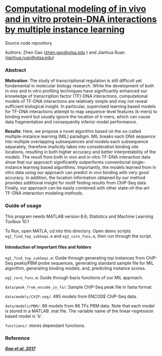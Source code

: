 # [Computational modeling of in vivo and in vitro protein-DNA interactions by multiple instance learning](https://academic.oup.com/bioinformatics/article/33/14/2097/3059139)
Source code repository

Authors: Zhen Gao (zhen.gao@utsa.edu ) and Jianhua Ruan (jianhua.ruan@utsa.edu)

### Abstract
**Motivation**: The study of transcriptional regulation is still difficult yet fundamental in molecular biology research. While the development of both in vivo and in vitro profiling techniques have significantly enhanced our knowledge of transcription factor (TF)-DNA interactions, computational models of TF-DNA interactions are relatively simple and may not reveal sufficient biological insight. In particular, supervised learning based models for TF-DNA interactions attempt to map sequence-level features (k-mers) to binding event but usually ignore the location of $k$-mers, which can cause data fragmentation and consequently inferior model performance. 

**Results**: Here, we propose a novel algorithm based on the so-called multiple-instance learning (MIL) paradigm. MIL breaks each DNA sequence into multiple overlapping subsequences and models each subsequence separately, therefore implicitly takes into consideration binding site locations, resulting in both higher accuracy and better interpretability of the models. The result from both in vivo and in vitro TF-DNA interaction data show that our approach significantly outperforms conventional single-instance learning based algorithms. Importantly, the models learned from in vitro data using our approach can predict in vivo binding with very good accuracy. In addition, the location information obtained by our method provides additional insight for motif finding results from ChIP-Seq data. Finally, our approach can be easily combined with other state-of-the-art TF-DNA interaction modeling methods.


### Guide of usage
This program needs MATLAB version 8.6; Statistics and Machine Learning Toolbox 10.1

To Run, open MATLA, cd into this directory. 
Open demo scripts ```eg1_find_top_subSeqs.m``` and ```eg2_core_funs.m```, then run through the script.


#### Introduction of important files and folders
```eg1_find_top_subSeqs.m```: 
  Guide through generating top instances from ChIP-Seq peaks/PBM probe sequences, generating standard sample file for MIL algorithm, generating binding models, and, predicting instance scores. 
	
```eg2_core_funs.m```: 
  Guide through bacis functions of our MIL approach.

```data/peak_from_encode_in_fa/```: 
  Sample ChIP-Seq peak file in fasta format.

```data/models/ChIP-seq/```: 
  495 models from ENCODE ChIP-Seq data.

```data/models/PBM/```:
  86 models from 86 TFs PBM data.
  Note that each model is stored in a MATLAB .mat file. The variable name of the linear-regression based model is 'b'.


```functions/```:
  stores dependant functions. 


### Reference
[**_Gao et al. 2017_**](https://academic.oup.com/bioinformatics/article/33/14/2097/3059139)

